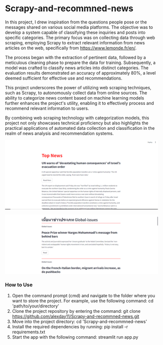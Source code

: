 # Scrapy-and-recommned-news

In this project, I drew inspiration from the questions people pose or the messages shared on various social media platforms. The objective was to develop a system capable of classifying these inquiries and posts into specific categories. The primary focus was on collecting data through web scraping, employing Scrapy to extract relevant information from news articles on the web, specifically from https://www.lemonde.fr/en/.

The process began with the extraction of pertinent data, followed by a meticulous cleaning phase to prepare the data for training. Subsequently, a model was crafted to classify news articles into distinct categories. The evaluation results demonstrated an accuracy of approximately 80%, a level deemed sufficient for effective use and recommendations.

This project underscores the power of utilizing web scraping techniques, such as Scrapy, to autonomously collect data from online sources. The ability to categorize news content based on machine learning models further enhances the project's utility, enabling it to effectively process and recommend relevant information to users.

By combining web scraping technology with categorization models, this project not only showcases technical proficiency but also highlights the practical applications of automated data collection and classification in the realm of news analysis and recommendation systems.



![example](topnews1.png)


![example2](topnews2.png)

### **How to Use**
1. Open the command prompt (cmd) and navigate to the folder where you want to store the project. For example, use the following command: cd 'path/to/your/directory'
2. Clone the project repository by entering the command: git clone https://github.com/alexday11/Scrapy-and-recommned-news.git
3. Move into the project directory: cd 'Scrapy-and-recommned-news'
4. Install the required dependencies by running: pip install -r requirements.txt
5. Start the app with the following command: streamlit run app.py
